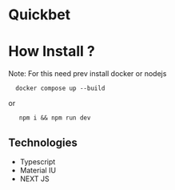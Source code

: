 # Quickbet

# How Install ?

Note: For this need prev install docker or nodejs

```
  docker compose up --build
```

or

```
   npm i && npm run dev
```

## Technologies
* Typescript
* Material IU
* NEXT JS